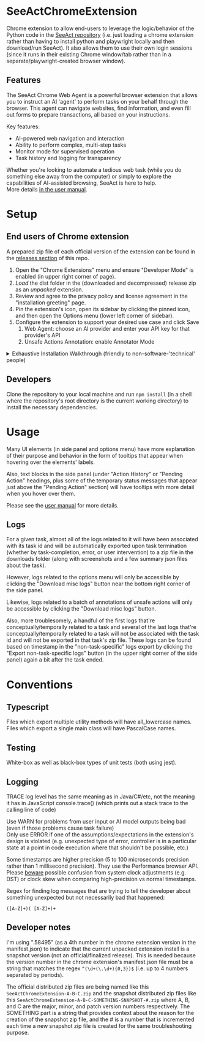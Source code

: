 # SeeActChromeExtension

Chrome extension to allow end-users to leverage the logic/behavior of the Python code in 
the [SeeAct repository](https://github.com/OSU-NLP-Group/SeeAct/tree/main) (i.e. just loading a chrome extension 
rather than having to install python and playwright locally and then download/run SeeAct). It also allows them to use 
their own login sessions (since it runs in their existing Chrome window/tab rather than in a separate/playwright-created 
browser window).

## Features

The SeeAct Chrome Web Agent is a powerful browser extension that allows you to instruct an AI 'agent' to perform tasks on your behalf through the browser. This agent can navigate websites, find information, and even fill out forms to prepare transactions, all based on your instructions.

Key features:

* AI-powered web navigation and interaction
* Ability to perform complex, multi-step tasks
* Monitor mode for supervised operation
* Task history and logging for transparency

Whether you're looking to automate a tedious web task (while you do something else away from the computer) or simply to explore the capabilities of AI-assisted browsing, SeeAct is here to help.  
More details [in the user manual](user_manual.pdf).

# Setup

## End users of Chrome extension

A prepared zip file of each official version of the extension can be found in the [releases section](https://github.com/OSU-NLP-Group/SeeActChromeExtension/releases) of this repo.

1. Open the "Chrome Extensions" menu and ensure "Developer Mode" is enabled (in upper right corner of page).
2. _Load_ the dist folder in the (downloaded and decompressed) release zip as an _unpacked_ extension.
3. Review and agree to the privacy policy and license agreement in the "installation greeting" page.
4. Pin the extension's icon, open its sidebar by clicking the pinned icon, and then open the Options menu (lower left 
corner of sidebar).
5. Configure the extension to support your desired use case and click Save
   1. Web Agent: choose an AI provider and enter your API key for that provider's API
   2. Unsafe Actions Annotation: enable Annotator Mode

<details>
<summary>Exhaustive Installation Walkthrough (friendly to non-software-'technical' people)</summary>

Once you download the zip file for a version of your choice, you can extract its contents to a folder on your computer.
![unzipping archive](images/unzipping.png)

Once you have extracted the contents of the release zip, please follow these steps to load the extension into Chrome:
1. Open a new tab in Chrome.
2. Enter "chrome://extensions" in the address bar and press Enter.
3. Ensure that the "Developer mode" switch in the upper right corner is turned on.
4. Click the "Load unpacked" button.
   ![button for loading extension](images/click_load_unpacked.png)
5. Navigate to the dist folder in the release zip and click the "Select Folder" button.
   ![Loading dist folder into Chrome](images/loading_dist_into_chrome.png)
6. In the resulting "installation greeting" page, review the privacy policy and license agreement, then click the "I agree ..." button at the bottom to enable the extension's functionality.
   ![Accepting Privacy Policy and License Agreement](images/accepting_privacy_policy.png)
7. Click on the "Extensions" puzzle-piece icon near upper right corner of window
   ![Opening Extensions dropdown](images/opening_extensions_dropdown.png)
8. Click the pin icon next to the "SeeAct Web Agent for Chrome" extension to make its icon show up in the browser's upper right corner.
   ![Pin extension to toolbar](images/pinning_extension.png)
9. Click the extension's icon (robot next to monitor) to open the extension's side-panel.
   ![Opening extension's side panel](images/open_side_panel.png)
10. Open the Options menu by clicking the button with that name in lower left corner of the side panel
    ![Opening options menu](images/open_options_menu.png)
11. If you intend to use the web agent functionality, choose an AI provider and enter your API key for that provider's API
- If you don't have an API key, you can get one from the provider's website after making an account with them (note that this would be a separate account from any account you may have already made for use of that company's chatbot page):
 - [OpenAI](https://platform.openai.com/signup)
 - [Anthropic](https://console.anthropic.com/)
 - [Google DeepMind](https://ai.google.dev/gemini-api/docs/api-key/)
 ![Entering OpenAI API key](images/set_ai_api_key.png)
12. Save the options changes with the "Save" button
    ![Saving options changes](images/save_options_changes.png)
</details>

## Developers
Clone the repository to your local machine and run `npm install` (in a shell where the repository's root directory is the current working directory) to install the necessary dependencies.

# Usage
Many UI elements (in side panel and options menu) have more explanation of their purpose and behavior in the form of
tooltips that appear when hovering over the elements' labels.

Also, text blocks in the side panel (under "Action History" or "Pending Action" headings, plus some of the temporary status messages that appear just above the "Pending Action" section) 
will have tooltips with more detail when you hover over them.

Please see the [user manual](user_manual.pdf) for more details.

## Logs
For a given task, almost all of the logs related to it will have been associated with its task id and will be automatically
exported upon task termination (whether by task-completion, error, or user intervention) to a zip file in the downloads folder (along with screenshots and a few summary json files about the task).

However, logs related to the options menu will only be accessible by clicking the "Download misc logs" button near the bottom right corner of the side panel.

Likewise, logs related to a batch of annotations of unsafe actions will only be accessible by clicking the "Download misc logs" button.

Also, more troublesomely, a handful of the first logs that're conceptually/temporally related to a task and several of the last logs that're conceptually/temporally related to a task will not be associated with the task id and will not be exported in that task's zip file. These logs can be found based on timestamp in the "non-task-specific" logs export by clicking the "Export non-task-specific logs" button (in the upper right corner of the side panel) again a bit after the task ended.

# Conventions

## Typescript

Files which export multiple utility methods will have all_lowercase names. Files which export a single main class will 
have PascalCase names.

## Testing

White-box as well as black-box types of unit tests (both using jest).

## Logging

TRACE log level has the same meaning as in Java/C#/etc, not the meaning it has in JavaScript console.trace() (which prints out 
a stack trace to the calling line of code)

Use WARN for problems from user input or AI model outputs being bad (even if those problems cause task failure)  
Only use ERROR if one of the assumptions/expectations in the extension's design is violated (e.g. unexpected type of 
error, controller is in a particular state at a point in code execution where that shouldn't be possible, etc.)

Some timestamps are higher precision (5 to 100 microseconds precision rather than 1 millisecond precision). They use the
Performance browser API. Please [beware](https://developer.mozilla.org/en-US/docs/Web/API/Performance/now#description) 
possible confusion from system clock adjustments (e.g. DST) or clock skew when comparing high-precision vs normal timestamps.

Regex for finding log messages that are trying to tell the developer about something unexpected but not necessarily bad that happened:  
```regexp
([A-Z]+)( [A-Z]+)+
```

## Developer notes

I'm using ".58495" (as a 4th number in the chrome extension version in the manifest.json) to indicate that the current
unpacked extension install is a snapshot version (not an official/finalized release). This is needed because the
version number in the chrome extension's manifest.json file must be a string that matches the regex
`^(\d+(\.\d+){0,3})$` (i.e. up to 4 numbers separated by periods).

The official distributed zip files are being named like this `SeeActChromeExtension-A-B-C.zip`
and the snapshot distributed zip files like this `SeeActChromeExtension-A-B-C-SOMETHING-SNAPSHOT-#.zip`
where A, B, and C are the major, minor, and patch version numbers respectively. The SOMETHING part is a string that
provides context about the reason for the creation of the snapshot zip file, and the # is a number that is incremented 
each time a new snapshot zip file is created for the same troubleshooting purpose.
